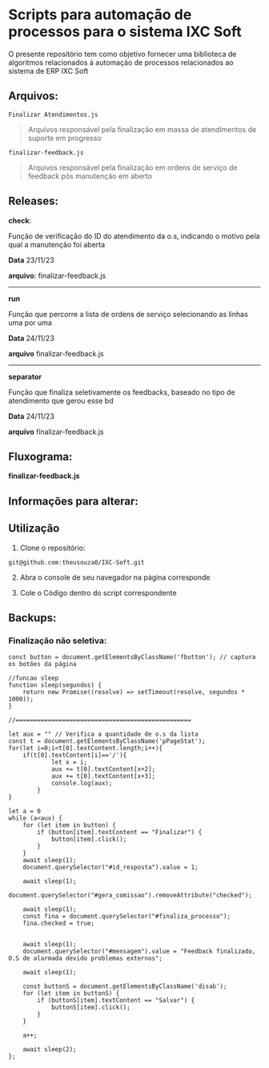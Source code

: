 # Scripts para automação de processos para o sistema IXC Soft

O presente repositório tem como objetivo fornecer uma biblioteca de algoritmos relacionados á automação de processos relacionados ao sistema de ERP IXC Soft

## Arquivos:

```Finalizar Atendimentos.js```
 
> Arquivos responsável pela finalização em massa de atendimentos de suporte em progresso 

```finalizar-feedback.js```

> Arquivos responsável pela finalização em ordens de serviço de feedback pós manutenção em aberto


## Releases:

**check**:

Função de verificação do ID do atendimento da o.s, indicando o motivo pela qual a manutenção foi aberta

**Data** 23/11/23

**arquivo**: finalizar-feedback.js

--- 

**run**

Função que percorre a lista de ordens de serviço selecionando as linhas uma por uma

**Data** 24/11/23

**arquivo** finalizar-feedback.js

---

**separator**

Função que finaliza seletivamente os feedbacks, baseado no tipo de atendimento que gerou esse bd

**Data** 24/11/23

**arquivo** finalizar-feedback.js

## Fluxograma:

**finalizar-feedback.js**

## Informações para alterar:

## Utilização

1. Clone o repositório:

```git@github.com:theusouza0/IXC-Soft.git```

2. Abra o console de seu navegador na página corresponde

3. Cole o Código dentro do script correspondente

## Backups:

### Finalização não seletiva:

```
const button = document.getElementsByClassName('fbutton'); // captura os botões da página

//funcao sleep
function sleep(segundos) {
    return new Promise((resolve) => setTimeout(resolve, segundos * 1000));
}

//=================================================

let aux = "" // Verifica a quantidade de o.s da lista
const t = document.getElementsByClassName('pPageStat');
for(let i=0;i<t[0].textContent.length;i++){
	if(t[0].textContent[i]=='/'){
        	let x = i;
        	aux += t[0].textContent[x+2];
        	aux += t[0].textContent[x+3];
        	console.log(aux);
    	}
}

let a = 0
while (a<aux) {
    for (let item in button) {
        if (button[item].textContent == "Finalizar") {
            button[item].click();
        }
    }
    await sleep(1);
    document.querySelector("#id_resposta").value = 1;

    await sleep(1);
    document.querySelector("#gera_comissao").removeAttribute("checked");

    await sleep(1);
    const fina = document.querySelector("#finaliza_processo");
    fina.checked = true;


    await sleep(1);
    document.querySelector("#mensagem").value = "Feedback finalizado, O.S de alarmada devido problemas externos";
    
    await sleep(1);

    const buttonS = document.getElementsByClassName('disab');
    for (let item in buttonS) {
        if (buttonS[item].textContent == "Salvar") {
            buttonS[item].click();
        }
    }

    a++;

    await sleep(2); 
};
```